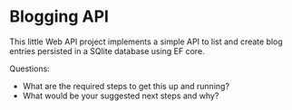 # Blogging API

This little Web API project implements a simple API to list and create blog entries persisted in a SQlite database using EF core.

Questions:
- What are the required steps to get this up and running?
- What would be your suggested next steps and why?